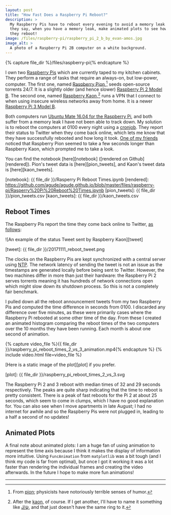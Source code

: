 ```yaml
---
layout: post
title: "How Fast Does a Raspberry Pi Reboot?"
description: >
  My Raspberry Pis have to reboot every evening to avoid a memory leak. As
  they say, when you have a memory leak, make animated plots to see how fast
  they reboot!
image: /files/raspberry-pi/raspberry_pi_2_b_by_evan-amos.jpg
image_alt: >
  A photo of a Raspberry Pi 2B computer on a white background.
---
```


{% capture file_dir %}/files/raspberry-pi{% endcapture %}

I own two [Raspberry Pis][pi] which are currently taped to my kitchen
cabinets. They perform a range of tasks that require an always-on, but
low-power, computer. The first one, named [Raspberry Pion][pion],[^1] seeds
open-source torrents 24/7. It is a slightly older (and hence slower)
[Raspberry Pi 2 Model B][pi2]. The second one, named [Raspberry
Kaon][kaon],[^2] runs a VPN that I connect to when using insecure wireless
networks away from home. It is a newer [Raspberry Pi 3 Model B][pi3].

[pi]: https://en.wikipedia.org/wiki/Raspberry_Pi
[pi2]: https://www.raspberrypi.org/products/raspberry-pi-2-model-b/
[pi3]: https://www.raspberrypi.org/products/raspberry-pi-3-model-b/
[pion]: https://twitter.com/RaspberryPion
[kaon]: https://twitter.com/RaspberryKaon

Both computers run [Ubuntu Mate 16.04 for the Raspberry Pi][mate], and both
suffer from a memory leak I have not been able to track down. My solution is
to reboot the computers at 0100 every night using a [cronjob][cron]. They
report their status to Twitter  when they come back online, which lets me know
that they have successfully rebooted and how long it took. [One of my
friends][charles] noticed that Raspberry Pion seemed to take a few seconds
longer than Raspberry Kaon, which prompted me to take a look.

[mate]: https://ubuntu-mate.org/raspberry-pi/
[cron]: https://en.wikipedia.org/wiki/Cron
[charles]: https://twitter.com/charles_uno

You can find the notebook [here][notebook] ([rendered on Github][rendered]).
Pion's tweet data is [here][pion_tweets], and Kaon's tweet data is
[here][kaon_tweets].

[notebook]: {{ file_dir }}/Rasperry Pi Reboot Times.ipynb
[rendered]: https://github.com/agude/agude.github.io/blob/master/files/raspberry-pi/Rasperry%20Pi%20Reboot%20Times.ipynb
[pion_tweets]: {{ file_dir }}/pion_tweets.csv
[kaon_tweets]: {{ file_dir }}/kaon_tweets.csv

## Reboot Times

The Raspberry Pis report the time they come back online to Twitter, [as
follows][example]:

[example]: https://twitter.com/RaspberryKaon/status/929272644498624513

![An example of the status Tweet sent by Raspberry Kaon][tweet]

[tweet]: {{ file_dir }}/20171111_reboot_tweet.png

The clocks on the Raspberry Pis are kept synchronized with a central server
using [NTP][ntp]. The network latency of sending the tweet is not an issue as
the timestamps are generated locally before being sent to Twitter. However,
the two machines differ in more than just their hardware: the Raspberry Pi 2
serves torrents meaning it has hundreds of network connections open which
might slow down its shutdown process. So this is not a completely fair
benchmark.

[ntp]: https://en.wikipedia.org/wiki/Network_Time_Protocol

I pulled down all the reboot announcement tweets from my two Raspberry Pis and
computed the time difference in seconds from 0100. I discarded any difference
over five minutes, as these were primarily cases where the Raspberry Pi
rebooted at some other time of the day. From these I created an animated
histogram comparing the reboot times of the two computers over the 10 months
they have been running. Each month is about one second of animation.

{% capture video_file %}{{ file_dir }}/raspberry_pi_reboot_times_2_vs_3_animation.mp4{% endcapture %}
{% include video.html file=video_file %}

[Here is a static image of the plot][plot] if you prefer.

[plot]: {{ file_dir }}/raspberry_pi_reboot_times_2_vs_3.svg

The Raspberry Pi 2 and 3 reboot with median times of 32 and 29 seconds
respectively. The peaks are quite sharp indicating that the time to reboot is
pretty consistent. There is a peak of fast reboots for the Pi 2 at
about 25 seconds, which seem to come in clumps, which I have no good
explanation for. You can also see when I move apartments in late August; I had
no internet for awhile and so the Raspberry Pis were not plugged in, leading
to a half a second of no updates!

## Animated Plots

A final note about animated plots: I am a huge fan of using animation to
represent the time axis because I think it makes the display of information
more intuitive. Using `FuncAnimation` from `matplotlib` was a bit tough (and I
think my code is far from optimal), but once I got it working it was a lot
faster than rendering the individual frames and creating the video afterwards.
In the future I hope to make more fun animations!

---

[^1]: From [pion][wiki_pion]; physicists have notoriously terrible senses of humor.
[^2]: After the [kaon][wiki_kaon], of course. If I get another, I'll have to name it something like [J/ψ][jpsi], and that just doesn't have the same ring to it.

[wiki_pion]: https://en.wikipedia.org/wiki/Pion
[wiki_kaon]: https://en.wikipedia.org/wiki/Kaon
[jpsi]: https://en.wikipedia.org/wiki/J/psi_meson

